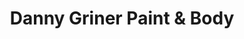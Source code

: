 ---
title: "Danny Griner Paint & Body"
url: /burkburnett/danny-griner-paint-and-body/
shop: car repair
---
